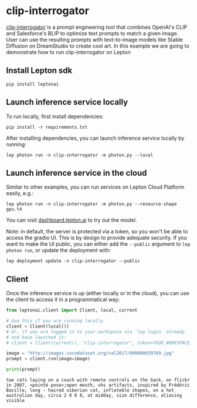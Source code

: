 # clip-interrogator

[clip-interrogator](https://github.com/pharmapsychotic/clip-interrogator) is a prompt engineering tool that combines OpenAI's CLIP and Salesforce's BLIP to optimize text prompts to match a given image. User can use the resulting prompts with text-to-image models like Stable Diffusion on DreamStudio to create cool art. In this example we are going to demonstrate how to run clip-interrogator on Lepton

## Install Lepton sdk
```shell
pip install leptonai
```

## Launch inference service locally

To run locally, first install dependencies:
```shell
pip install -r requirements.txt
```

After installing dependencies, you can launch inference service locally by running:

```shell
lep photon run -n clip-interrogator -m photon.py --local
```

## Launch inference service in the cloud

Similar to other examples, you can run services on Lepton Cloud Platform easily, e.g.:

```shell
lep photon run -n clip-interrogator -m photon.py --resource-shape gpu.t4
```

You can visit [dashboard.lepton.ai](https://dashboard.lepton.ai/) to try out the model.

Note: in default, the server is protected via a token, so you won't be able to access the gradio UI. This is by design to provide adequate security. If you want to make the UI public, you can either add the `--public` argument to `lep photon run`, or update the deployment with:

```shell
lep deployment update -n clip-interrogator --public
```

## Client

Once the inference service is up (either locally or in the cloud), you can use the client to access it in a programmatical way:

```python
from leptonai.client import Client, local, current

# Use this if you are running locally
client = Client(local())
# Or, if you are logged in to your workspace via `lep login` already
# and have launched it:
# client = Client(current(), "clip-interrogator", token=YOUR_WORKSPACE_TOKEN)
```

```python
image = "http://images.cocodataset.org/val2017/000000039769.jpg"
prompt = client.run(image=image)

print(prompt)
```

```
two cats laying on a couch with remote controls on the back, on flickr in 2007, <pointé pose>;open mouth, vhs artifacts, inspired by Frédéric Bazille, long - haired siberian cat, inflateble shapes, on a hot australian day, circa 2 0 0 8, at midday, size difference, aliasing visible
```
